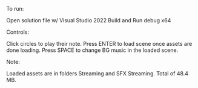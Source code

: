 To run:

Open solution file w/ Visual Studio 2022
Build and Run debug x64

Controls:

Click circles to play their note.
Press ENTER to load scene once assets are done loading.
Press SPACE to change BG music in the loaded scene.

Note:

Loaded assets are in folders Streaming and SFX Streaming. Total of 48.4 MB.

